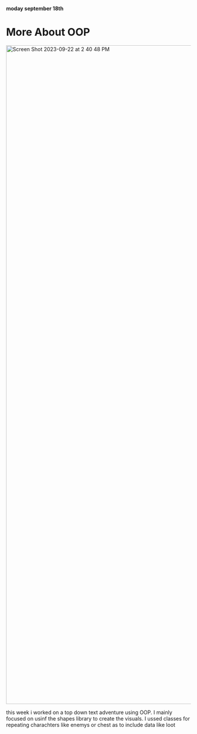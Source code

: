 **moday september 18th**


# More About OOP # 

<img width="1795" alt="Screen Shot 2023-09-22 at 2 40 48 PM" src="https://github.com/FantasticMrCat42/2023-2024/assets/129550102/925fd7a1-903c-4643-a749-8c4ef89b8099">



this week i worked on a top down text adventure using OOP. I mainly focused on usinf the shapes library to create the visuals. I ussed classes for repeating charachters like enemys or chest as to include data like loot
